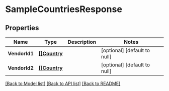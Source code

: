 # SampleCountriesResponse

## Properties
Name | Type | Description | Notes
------------ | ------------- | ------------- | -------------
**VendorId1** | [**[]Country**](Country.md) |  | [optional] [default to null]
**VendorId2** | [**[]Country**](Country.md) |  | [optional] [default to null]

[[Back to Model list]](../README.md#documentation-for-models) [[Back to API list]](../README.md#documentation-for-api-endpoints) [[Back to README]](../README.md)


